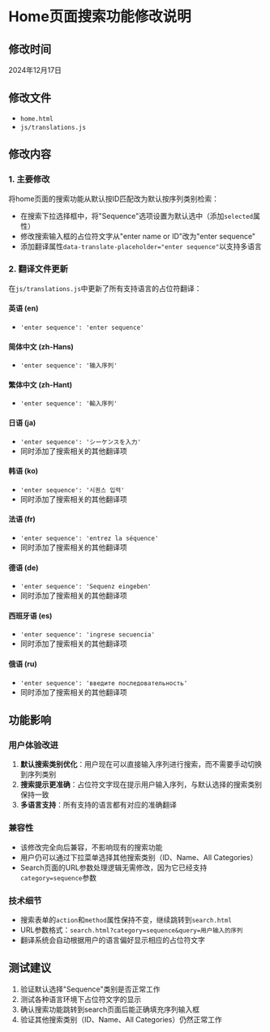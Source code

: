 # Home页面搜索功能修改说明

## 修改时间
2024年12月17日

## 修改文件
- `home.html`
- `js/translations.js`

## 修改内容

### 1. 主要修改
将home页面的搜索功能从默认按ID匹配改为默认按序列类别检索：

- 在搜索下拉选择框中，将"Sequence"选项设置为默认选中（添加`selected`属性）
- 修改搜索输入框的占位符文字从"enter name or ID"改为"enter sequence"
- 添加翻译属性`data-translate-placeholder="enter sequence"`以支持多语言

### 2. 翻译文件更新
在`js/translations.js`中更新了所有支持语言的占位符翻译：

#### 英语 (en)
- `'enter sequence': 'enter sequence'`

#### 简体中文 (zh-Hans)  
- `'enter sequence': '输入序列'`

#### 繁体中文 (zh-Hant)
- `'enter sequence': '輸入序列'`

#### 日语 (ja)
- `'enter sequence': 'シーケンスを入力'`
- 同时添加了搜索相关的其他翻译项

#### 韩语 (ko)
- `'enter sequence': '시퀀스 입력'`
- 同时添加了搜索相关的其他翻译项

#### 法语 (fr)
- `'enter sequence': 'entrez la séquence'`
- 同时添加了搜索相关的其他翻译项

#### 德语 (de)
- `'enter sequence': 'Sequenz eingeben'`
- 同时添加了搜索相关的其他翻译项

#### 西班牙语 (es)
- `'enter sequence': 'ingrese secuencia'`
- 同时添加了搜索相关的其他翻译项

#### 俄语 (ru)
- `'enter sequence': 'введите последовательность'`
- 同时添加了搜索相关的其他翻译项

## 功能影响

### 用户体验改进
1. **默认搜索类别优化**：用户现在可以直接输入序列进行搜索，而不需要手动切换到序列类别
2. **搜索提示更准确**：占位符文字现在提示用户输入序列，与默认选择的搜索类别保持一致
3. **多语言支持**：所有支持的语言都有对应的准确翻译

### 兼容性
- 该修改完全向后兼容，不影响现有的搜索功能
- 用户仍可以通过下拉菜单选择其他搜索类别（ID、Name、All Categories）
- Search页面的URL参数处理逻辑无需修改，因为它已经支持`category=sequence`参数

### 技术细节
- 搜索表单的`action`和`method`属性保持不变，继续跳转到`search.html`
- URL参数格式：`search.html?category=sequence&query=用户输入的序列`
- 翻译系统会自动根据用户的语言偏好显示相应的占位符文字

## 测试建议
1. 验证默认选择"Sequence"类别是否正常工作
2. 测试各种语言环境下占位符文字的显示
3. 确认搜索功能跳转到search页面后能正确填充序列输入框
4. 验证其他搜索类别（ID、Name、All Categories）仍然正常工作 